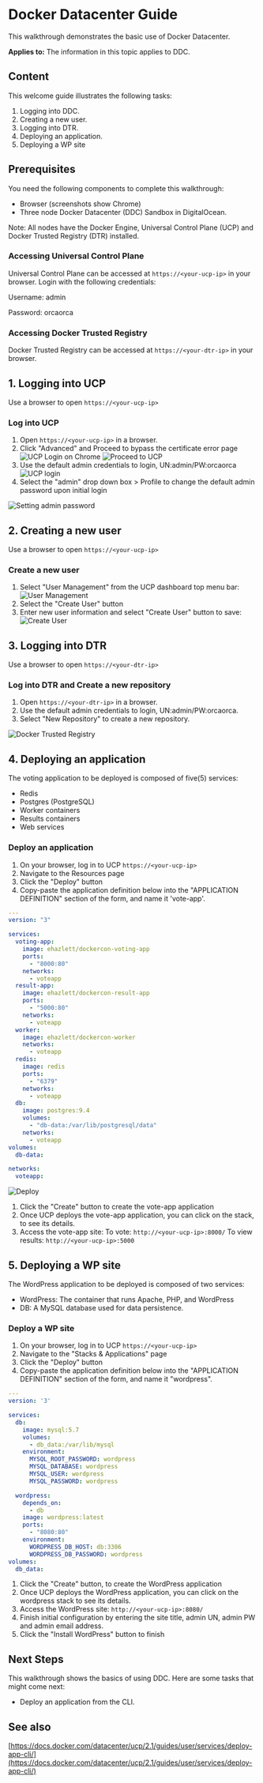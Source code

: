 # Docker Datacenter Guide

This walkthrough demonstrates the basic use of Docker Datacenter.

**Applies to:** The information in this topic applies to DDC.

## Content

This welcome guide illustrates the following tasks:

1. Logging into DDC.
1. Creating a new user.
1. Logging into DTR.
1. Deploying an application.
1. Deploying a WP site

## Prerequisites

You need the following components to complete this walkthrough:

* Browser (screenshots show Chrome)
* Three node Docker Datacenter (DDC) Sandbox in DigitalOcean.

Note: All nodes have the Docker Engine, Universal Control Plane (UCP) and
Docker Trusted Registry (DTR) installed.

### Accessing Universal Control Plane

Universal Control Plane can be accessed at `https://<your-ucp-ip>` in your
browser. Login with the following credentials:

Username: admin

Password: orcaorca

### Accessing Docker Trusted Registry

Docker Trusted Registry can be accessed at `https://<your-dtr-ip>` in your
browser.

## 1. Logging into UCP

Use a browser to open `https://<your-ucp-ip>`

### Log into UCP

1. Open `https://<your-ucp-ip>` in a browser.
1. Click "Advanced" and Proceed to bypass the certificate error page
  ![UCP Login on Chrome](../assets/advanced.png)
  ![Proceed to UCP](../assets/proceed.png)
1. Use the default admin credentials to login, UN:admin/PW:orcaorca
  ![UCP login](../assets/ucp-login.png)
1. Select the "admin" drop down box > Profile to change the default admin
   password upon initial login

  ![Setting admin password](../assets/admin-password.png)

## 2. Creating a new user

Use a browser to open `https://<your-ucp-ip>`

### Create a new user

1. Select "User Management" from the UCP dashboard top menu bar:
  ![User Management](../assets/user-management.png)
1. Select the "Create User" button
1. Enter new user information and select "Create User" button to save:
  ![Create User](../assets/create-user.png)

## 3. Logging into DTR

Use a browser to open `https://<your-dtr-ip>`

### Log into DTR and Create a new repository

1. Open `https://<your-dtr-ip>` in a browser.
1. Use the default admin credentials to login, UN:admin/PW:orcaorca.
1. Select "New Repository" to create a new repository.

![Docker Trusted Registry](../assets/dtr.png)

## 4. Deploying an application

The voting application to be deployed is composed of five(5) services:

* Redis
* Postgres (PostgreSQL)
* Worker containers
* Results containers
* Web services

### Deploy an application

1. On your browser, log in to UCP `https://<your-ucp-ip>`
1. Navigate to the Resources page
1. Click the "Deploy" button
1. Copy-paste the application definition below into the "APPLICATION DEFINITION"
   section of the form, and name it 'vote-app'.

  ```yaml
  ---
  version: "3"

  services:
    voting-app:
      image: ehazlett/dockercon-voting-app
      ports:
        - "8000:80"
      networks:
        - voteapp
    result-app:
      image: ehazlett/dockercon-result-app
      ports:
        - "5000:80"
      networks:
        - voteapp
    worker:
      image: ehazlett/dockercon-worker
      networks:
        - voteapp
    redis:
      image: redis
      ports:
        - "6379"
      networks:
        - voteapp
    db:
      image: postgres:9.4
      volumes:
        - "db-data:/var/lib/postgresql/data"
      networks:
        - voteapp
  volumes:
    db-data:

  networks:
    voteapp:
  ```

  ![Deploy](../assets/deploy.png)
1. Click the "Create" button to create the vote-app application
1. Once UCP deploys the vote-app application, you can click on the stack,
   to see its details.
1. Access the vote-app site:
   To vote: `http://<your-ucp-ip>:8000/`
   To view results: `http://<your-ucp-ip>:5000`

## 5. Deploying a WP site

The WordPress application to be deployed is composed of two services:

* WordPress: The container that runs Apache, PHP, and WordPress
* DB: A MySQL database used for data persistence.

### Deploy a WP site

1. On your browser, log in to UCP `https://<your-ucp-ip>`
1. Navigate to the "Stacks & Applications" page
1. Click the "Deploy" button
1. Copy-paste the application definition below into the "APPLICATION DEFINITION"
   section of the form, and name it "wordpress".

  ```yaml
  ---
  version: '3'

  services:
    db:
      image: mysql:5.7
      volumes:
        - db_data:/var/lib/mysql
      environment:
        MYSQL_ROOT_PASSWORD: wordpress
        MYSQL_DATABASE: wordpress
        MYSQL_USER: wordpress
        MYSQL_PASSWORD: wordpress

    wordpress:
      depends_on:
        - db
      image: wordpress:latest
      ports:
        - "8080:80"
      environment:
        WORDPRESS_DB_HOST: db:3306
        WORDPRESS_DB_PASSWORD: wordpress
  volumes:
    db_data:
  ```

1. Click the "Create" button, to create the WordPress application
1. Once UCP deploys the WordPress application, you can click on the wordpress
   stack to see its details.
1. Access the WordPress site: `http://<your-ucp-ip>:8080/`
1. Finish initial configuration by entering the site title, admin UN, admin PW
   and admin email address.
1. Click the "Install WordPress" button to finish

## Next Steps

This walkthrough shows the basics of using DDC. Here are some tasks that might
come next:

* Deploy an application from the CLI.

## See also

[https://docs.docker.com/datacenter/ucp/2.1/guides/user/services/deploy-app-cli/](https://docs.docker.com/datacenter/ucp/2.1/guides/user/services/deploy-app-cli/)
